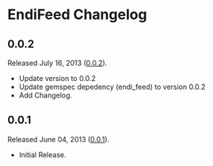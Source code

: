 # EndiFeed Changelog

## 0.0.2

Released July 16, 2013 ([0.0.2](https://github.com/jonahoffline/cinch-endi/tree/v0.0.2)).

* Update version to 0.0.2
* Update gemspec depedency (endi_feed) to version 0.0.2
* Add Changelog.

## 0.0.1

Released June 04, 2013 ([0.0.1](https://github.com/jonahoffline/cinch-endi/tree/v0.0.1)).

* Initial Release.